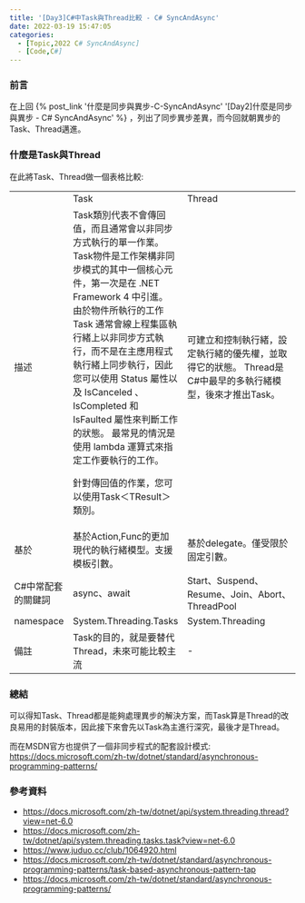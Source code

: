 ```yaml
---
title: '[Day3]C#中Task與Thread比較 - C# SyncAndAsync'
date: 2022-03-19 15:47:05
categories:
  - [Topic,2022 C# SyncAndAsync]
  - [Code,C#] 
---
```

### 前言
在上回 {% post_link '什麼是同步與異步-C-SyncAndAsync' '[Day2]什麼是同步與異步 - C# SyncAndAsync' %} ，列出了同步異步差異，而今回就朝異步的Task、Thread邁進。

### 什麼是Task與Thread
在此將Task、Thread做一個表格比較:
<table>
<tr>
<td style="width:20%"></td>
<td style="width:40%">Task</td>
<td style="width:40%">Thread</td>
</tr>
<tr>
<td>描述</td>
<td>Task類別代表不會傳回值，而且通常會以非同步方式執行的單一作業。 Task物件是工作架構非同步模式的其中一個核心元件，第一次是在 .NET Framework 4 中引進。 由於物件所執行的工作 Task 通常會線上程集區執行緒上以非同步方式執行，而不是在主應用程式執行緒上同步執行，因此您可以使用 Status 屬性以及 IsCanceled 、 IsCompleted 和 IsFaulted 屬性來判斷工作的狀態。 最常見的情況是使用 lambda 運算式來指定工作要執行的工作。

針對傳回值的作業，您可以使用Task＜TResult＞類別。</td>
<td>可建立和控制執行緒，設定執行緒的優先權，並取得它的狀態。
Thread是C#中最早的多執行緒模型，後來才推出Task。
</td>
</tr>
<tr>
<td>基於</td>
<td>基於Action,Func的更加現代的執行緒模型。支援模板引數。</td>
<td>基於delegate。僅受限於固定引數。</td>
</tr>
<tr>
<td>C#中常配套的關鍵詞</td>
<td>async、await</td>
<td>Start、Suspend、Resume、Join、Abort、ThreadPool</td>
</tr>
<tr>
<td>namespace</td>
<td>System.Threading.Tasks</td>
<td>System.Threading</td>
</tr>
<tr>
<td>備註</td>
<td>Task的目的，就是要替代Thread，未來可能比較主流</td>
<td>-</td>
</tr>

</table>

### 總結
可以得知Task、Thread都是能夠處理異步的解決方案，而Task算是Thread的改良易用的封裝版本，因此接下來會先以Task為主進行深究，最後才是Thread。

而在MSDN官方也提供了一個非同步程式的配套設計模式:
https://docs.microsoft.com/zh-tw/dotnet/standard/asynchronous-programming-patterns/


### 參考資料
- https://docs.microsoft.com/zh-tw/dotnet/api/system.threading.thread?view=net-6.0
- https://docs.microsoft.com/zh-tw/dotnet/api/system.threading.tasks.task?view=net-6.0
- https://www.juduo.cc/club/1064920.html
- https://docs.microsoft.com/zh-tw/dotnet/standard/asynchronous-programming-patterns/task-based-asynchronous-pattern-tap
- https://docs.microsoft.com/zh-tw/dotnet/standard/asynchronous-programming-patterns/